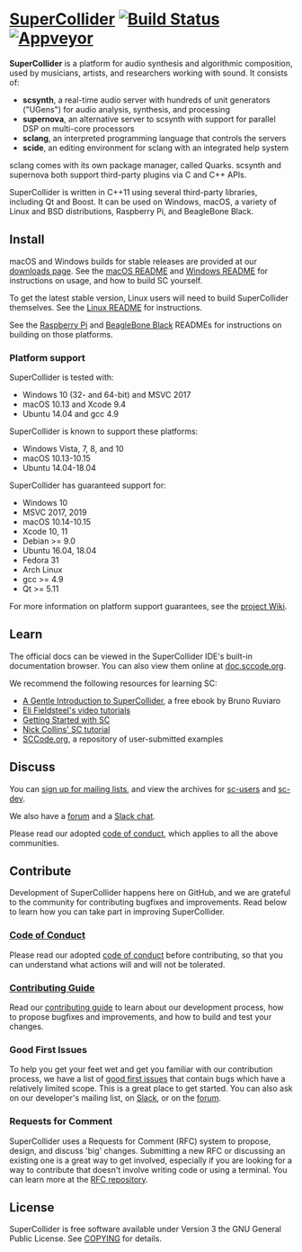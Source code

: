 [SuperCollider](https://supercollider.github.io/) [![Build Status](https://travis-ci.org/supercollider/supercollider.svg?branch=master)](https://travis-ci.org/supercollider/supercollider) [![Appveyor](https://ci.appveyor.com/api/projects/status/github/supercollider/supercollider?branch=develop&svg=true)](https://ci.appveyor.com/project/brianlheim/supercollider-mu8dk)
=========================

**SuperCollider** is a platform for audio synthesis and algorithmic composition, used by musicians, artists, and researchers working with sound. It consists of:

- **scsynth**, a real-time audio server with hundreds of unit generators ("UGens") for audio analysis, synthesis, and processing
- **supernova**, an alternative server to scsynth with support for parallel DSP on multi-core processors
- **sclang**, an interpreted programming language that controls the servers
- **scide**, an editing environment for sclang with an integrated help system

sclang comes with its own package manager, called Quarks. scsynth and supernova both support third-party plugins via C and C++ APIs.

SuperCollider is written in C++11 using several third-party libraries, including Qt and Boost. It can be used on Windows, macOS, a variety of Linux and BSD distributions, Raspberry Pi, and BeagleBone Black.

Install
-------

macOS and Windows builds for stable releases are provided at our [downloads page][downloads page]. See the [macOS README](README_MACOS.md) and [Windows README](README_WINDOWS.md) for instructions on usage, and how to build SC yourself.

To get the latest stable version, Linux users will need to build SuperCollider themselves. See the [Linux README](README_LINUX.md) for instructions.

See the [Raspberry Pi](README_RASPBERRY_PI.md) and [BeagleBone Black](README_BEAGLEBONE_BLACK.md) READMEs for instructions on building on those platforms.

[downloads page]: https://supercollider.github.io/download

### Platform support

SuperCollider is tested with:
- Windows 10 (32- and 64-bit) and MSVC 2017
- macOS 10.13 and Xcode 9.4
- Ubuntu 14.04 and gcc 4.9

SuperCollider is known to support these platforms:
- Windows Vista, 7, 8, and 10
- macOS 10.13-10.15
- Ubuntu 14.04-18.04

SuperCollider has guaranteed support for:
- Windows 10
- MSVC 2017, 2019
- macOS 10.14-10.15
- Xcode 10, 11
- Debian >= 9.0
- Ubuntu 16.04, 18.04
- Fedora 31
- Arch Linux
- gcc >= 4.9
- Qt >= 5.11

For more information on platform support guarantees, see the [project
Wiki](https://github.com/supercollider/supercollider/wiki/Platform-Support).

Learn
-----

The official docs can be viewed in the SuperCollider IDE's built-in documentation browser. You can also view them online at [doc.sccode.org](http://doc.sccode.org/).

We recommend the following resources for learning SC:

- [A Gentle Introduction to SuperCollider](https://works.bepress.com/bruno-ruviaro/3/), a free ebook by Bruno Ruviaro
- [Eli Fieldsteel's video tutorials](https://www.youtube.com/playlist?list=PLPYzvS8A_rTaNDweXe6PX4CXSGq4iEWYC)
- [Getting Started with SC](http://doc.sccode.org/Tutorials/Getting-Started/00-Getting-Started-With-SC.html)
- [Nick Collins' SC tutorial](https://composerprogrammer.com/teaching/supercollider/sctutorial/tutorial.html)
- [SCCode.org](http://sccode.org/), a repository of user-submitted examples

Discuss
-------

You can [sign up for mailing lists][list signup], and view the archives for [sc-users][sc-users archives] and [sc-dev][sc-dev archives].

We also have a [forum][Discourse] and a [Slack chat][Slack].

Please read our adopted [code of conduct](CODE_OF_CONDUCT.md), which applies to all the above communities.

[list signup]: http://www.birmingham.ac.uk/facilities/ea-studios/research/supercollider/mailinglist.aspx
[sc-users archives]: https://www.listarc.bham.ac.uk/lists/sc-users/
[sc-dev archives]: https://www.listarc.bham.ac.uk/lists/sc-dev/
[Discourse]: https://scsynth.org/
[Slack]: https://join.slack.com/t/scsynth/shared_invite/enQtMzk3OTY3MzE0MTAyLTFmMTliMmU0NjIwYzgyZGY1MjgxNGI2MGUxMTNlMWVhZWQzZjFmOTJhNzg2NDdmNzZmM2JiYTkyMjRiNDBiOTk

Contribute
----------

Development of SuperCollider happens here on GitHub, and we are grateful to the community for contributing bugfixes and improvements. Read below to learn how you can take part in improving SuperCollider.

### [Code of Conduct](CODE_OF_CONDUCT.md)

Please read our adopted [code of conduct](CODE_OF_CONDUCT.md) before contributing, so that you can understand what actions will and will not be tolerated.

### [Contributing Guide](https://github.com/supercollider/supercollider/wiki)

Read our [contributing guide](https://github.com/supercollider/supercollider/wiki) to learn about our development process, how to propose bugfixes and improvements, and how to build and test your changes.

### Good First Issues

To help you get your feet wet and get you familiar with our contribution process, we have a list of [good first issues](https://github.com/supercollider/supercollider/labels/good%20first%20issue) that contain bugs which have a relatively limited scope. This is a great place to get started. You can also ask on our developer's mailing list, on [Slack][Slack], or on the [forum][Discourse].

### Requests for Comment

SuperCollider uses a Requests for Comment (RFC) system to propose, design, and discuss 'big' changes. Submitting a new RFC or discussing an existing one is a great way to get involved, especially if you are looking for a way to contribute that doesn't involve writing code or using a terminal. You can learn more at the [RFC repository](https://github.com/supercollider/rfcs).

License
-------

SuperCollider is free software available under Version 3 the GNU General Public License. See [COPYING](COPYING) for details.
